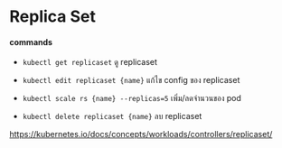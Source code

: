 # Replica Set

#### commands

* `kubectl get replicaset` ดู replicaset

* `kubectl edit replicaset {name}` แก้ไข config ของ replicaset

* `kubectl scale rs {name} --replicas=5` เพิ่ม/ลดจำนวนของ pod

* `kubectl delete replicaset {name}` ลบ replicaset

https://kubernetes.io/docs/concepts/workloads/controllers/replicaset/
